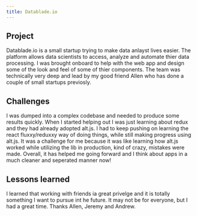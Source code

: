 ```yaml
---
title: Datablade.io
---
```


## Project

Datablade.io is a small startup trying to make data anlayst lives easier. The platform allows data scientists to access, analyze and automate thier data processing. I was brought onboard to help with the web app and design some of the look and feel of some of thier components. The team was technically very deep and lead by my good friend Allen who has done a couple of small startups previosly.

## Challenges

I was dumped into a complex codebase and needed to produce some results quickly. When I started helping out I was just learning about redux and they had already adopted alt.js. I had to keep pushing on learning the react fluxxy/reduxxy way of doing things, while still making progress using alt.js. It was a challenge for me because it was like learning how alt.js worked while utilizing the lib in production, kind of crazy, mistakes were made. Overall, it has helped me going forward and I think about apps in a much cleaner and seperated manner now!

## Lessons learned

I learned that working with friends ia great privelge and it is totally something I want to pursue int he future. It may not be for everyone, but I had a great time. Thanks Allen, Jeremy and Andrew.